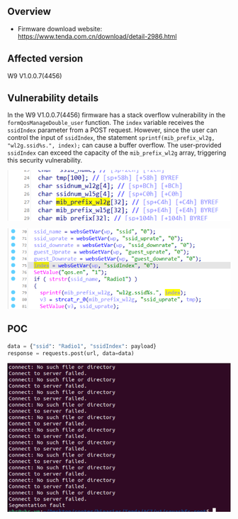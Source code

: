 ## Overview

- Firmware download website: https://www.tenda.com.cn/download/detail-2986.html

## Affected version

W9 V1.0.0.7(4456)

## Vulnerability details

In the W9 V1.0.0.7(4456) firmware has a stack overflow vulnerability in the `formQosManageDouble_user` function. The `index` variable receives the `ssidIndex` parameter from a POST request. However, since the user can control the input of `ssidIndex`, the statement `sprintf(mib_prefix_wl2g, "wl2g.ssid%s.", index);` can cause a buffer overflow. The user-provided  `ssidIndex` can exceed the capacity of the `mib_prefix_wl2g` array, triggering this security vulnerability.

![image-20240419163809839](https://raw.githubusercontent.com/abcdefg-png/images2/main/image-20240419163809839.png)

![image-20240419163755097](https://raw.githubusercontent.com/abcdefg-png/images2/main/image-20240419163755097.png)

## POC

```python
data = {"ssid": "Radio1", "ssidIndex": payload}
response = requests.post(url, data=data)

```

![image-20240419162115799](https://raw.githubusercontent.com/abcdefg-png/images2/main/image-20240419162115799.png)
